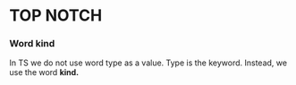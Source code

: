 # TOP NOTCH

### Word kind

In TS we do not use word type as a value. Type is the keyword. Instead, we use the word **kind.**
